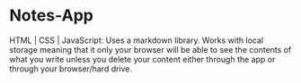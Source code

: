 # Notes-App
HTML | CSS | JavaScript:  Uses a markdown library. Works with local storage meaning that it only your browser will be able to see the contents of what you write unless you delete your content either through the app or through your browser/hard drive.
